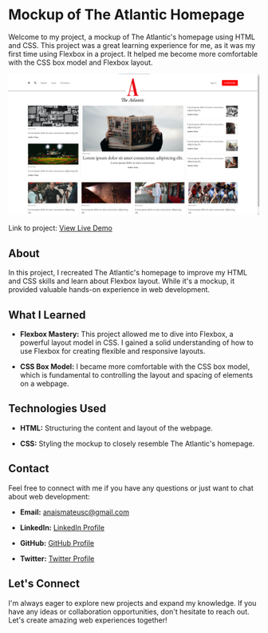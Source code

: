 # Mockup of The Atlantic Homepage

Welcome to my project, a mockup of The Atlantic's homepage using HTML and CSS. This project was a great learning experience for me, as it was my first time using Flexbox in a project. It helped me become more comfortable with the CSS box model and Flexbox layout.

![Project Screenshot](https://raw.githubusercontent.com/anaiscmateus/atlantic-completed/main/images/atlantic-cover.png)

Link to project: [View Live Demo](https://mocklantic.netlify.app/)

## About

In this project, I recreated The Atlantic's homepage to improve my HTML and CSS skills and learn about Flexbox layout. While it's a mockup, it provided valuable hands-on experience in web development.

## What I Learned

- **Flexbox Mastery:** This project allowed me to dive into Flexbox, a powerful layout model in CSS. I gained a solid understanding of how to use Flexbox for creating flexible and responsive layouts.

- **CSS Box Model:** I became more comfortable with the CSS box model, which is fundamental to controlling the layout and spacing of elements on a webpage.

## Technologies Used

- **HTML:** Structuring the content and layout of the webpage.

- **CSS:** Styling the mockup to closely resemble The Atlantic's homepage.

## Contact

Feel free to connect with me if you have any questions or just want to chat about web development:

- **Email:** [anaismateusc@gmail.com](mailto:anaismateusc@gmail.com)

- **LinkedIn:** [LinkedIn Profile](https://www.linkedin.com/in/anaïsmateus/)

- **GitHub:** [GitHub Profile](https://github.com/anaiscmateus)

- **Twitter:** [Twitter Profile](https://twitter.com/anaiscodes)

## Let's Connect

I'm always eager to explore new projects and expand my knowledge. If you have any ideas or collaboration opportunities, don't hesitate to reach out. Let's create amazing web experiences together!